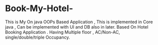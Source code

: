 # Book-My-Hotel-
This is My On java OOPs Based Application , This is implemented in Core java , Can be implemented with UI and DB also in later. Based On Hotel Booking Application . Having Multiple floor , AC/Non-AC, single/double/triple Occupancy.

